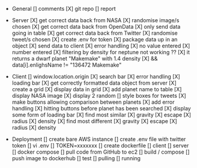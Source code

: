 * General
    [] comments
    [X] git repo
    [] report

* Server
    [X] get correct data back from NASA
        [X] randomise image/s chosen
    [X] get correct data back from OpenData
        [X] only send data going in table
    [X] get correct data back from Twitter
        [X] randomise tweet/s chosen
        [X] create .env for token
    [X] package data up in an object
    [X] send data to client
    [X] error handling 
        [X] no value entered
        [X] number entered
    [X] filtering by density for neptune not working ??
        [X] it returns a dwarf planet "Makemake" with 1.4 density
        [X] && data[i].enlighsName != "136472 Makemake"

* Client
    [] window.location.origin
    [X] search bar
        [X] error handling
        [X] loading bar
    [X] get correctly formatted data object from server
    [X] create a grid
    [X] display data in grid
        [X] add planet name to table
    [X] display NASA image
        [X] display 2 random
    [] style boxes for tweets
    [X] make buttons allowing comparison between planets
        [X] add error handling
            [X] hitting buttons before planet has been searched
        [X] display some form of loading bar
        [X] find most similar
            [X] gravity
            [X] escape 
            [X] radius
            [X] density 
        [X] find most different 
            [X] gravity
            [X] escape 
            [X] radius
            [X] density

* Deployment
    [] create bare AWS instance
    [] create .env file with twitter token
        [] vi .env
            [] TOKEN=xxxxxxx
    [] create dockerfile
        [] client
        [] server
        [] docker compose
    [] pull code from GitHub to ec2
    [] build / compose
    [] push image to dockerhub
    [] test
        [] pulling
        [] running